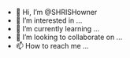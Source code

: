 - 👋 Hi, I’m @SHRISHowner
- 👀 I’m interested in ...
- 🌱 I’m currently learning ...
- 💞️ I’m looking to collaborate on ...
- 📫 How to reach me ...

<!---
SHRISHowner/SHRISHowner is a ✨ special ✨ repository because its `README.md` (this file) appears on your GitHub profile.
You can click the Preview link to take a look at your changes.
--->
